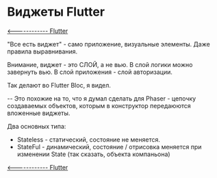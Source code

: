 # Виджеты Flutter

[<------------ Flutter ](README.md)

"Все есть виджет" - само приложение, визуальные элементы. Даже правила выравнивания.

Внимание, виджет - это СЛОЙ, а не вью. В слой логики можно завернуть вью. В слой приложения - слой авторизации.

Так делают во Flutter Bloc, я видел.

-- Это похожие на то, что я думал сделать для Phaser - цепочку создаваемых объектов, которым в конструктор передаюются вложенные виджеты.

Два основных типа:
- Stateless - статический, состояние не меняется.
- StateFul - динамический, состояние / отрисовка меняется при изменении State (так сказать, объекта компаньона)


[<------------ Flutter ](README.md)
